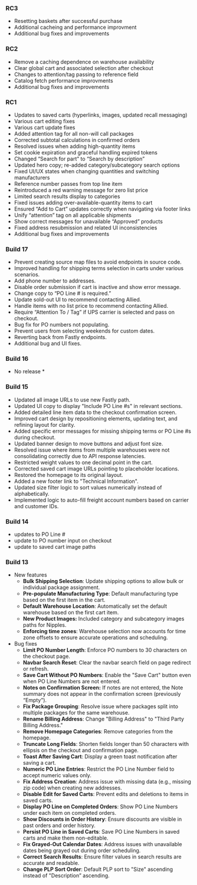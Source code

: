 ### RC3
- Resetting baskets after successful purchase
- Additional cacheing and performance improvment
- Additional bug fixes and improvements

### RC2
- Remove a caching dependence on warehouse availability
- Clear global cart and associated selection after checkout
- Changes to attention/tag passing to reference field
- Catalog fetch performance improvments
- Additional bug fixes and improvements

### RC1
- Updates to saved carts (hyperlinks, images, updated recall messaging)
- Various cart editing fixes
- Various cart update fixes
- Added attention tag for all non-will call packages
- Corrected subtotal calculations in confirmed orders
- Resolved issues when adding high-quantity items
- Set cookie expiration and graceful handling expired tokens
- Changed “Search for part” to “Search by description”
- Updated hero copy; re-added category/subcategory search options
- Fixed UI/UX states when changing quantities and switching manufacturers
- Reference number passes from top line item
- Reintroduced a red warning message for zero list price
- Limited search results display to categories
- Fixed issues adding over-available-quantity items to cart
- Ensured “Add to Cart” updates correctly when navigating via footer links
- Unify “attention” tag on all applicable shipments
- Show correct messages for unavailable “Approved” products
- Fixed address resubmission and related UI inconsistencies
- Additional bug fixes and improvements

### Build 17
- Prevent creating source map files to avoid endpoints in source code.
- Improved handling for shipping terms selection in carts under various scenarios.
- Add phone number to addresses.
- Disable order submission if cart is inactive and show error message.
- Change copy to “PO Line # is required.”
- Update sold-out UI to recommend contacting Allied.
- Handle items with no list price to recommend contacting Allied.
- Require “Attention To / Tag” if UPS carrier is selected and pass on checkout.
- Bug fix for PO numbers not populating.
- Prevent users from selecting weekends for custom dates.
- Reverting back from Fastly endpoints.
- Additional bug and UI fixes.

### Build 16
* No release *

### Build 15
- Updated all image URLs to use new Fastly path.
- Updated UI copy to display "Include PO Line #s" in relevant sections.
- Added detailed line item data to the checkout confirmation screen.
- Improved cart design by repositioning elements, updating text, and refining layout for clarity.
- Added specific error messages for missing shipping terms or PO Line #s during checkout.
- Updated banner design to move buttons and adjust font size.
- Resolved issue where items from multiple warehouses were not consolidating correctly due to API response latencies.
- Restricted weight values to one decimal point in the cart.
- Corrected saved cart image URLs pointing to placeholder locations.
- Restored the homepage to its original layout.
- Added a new footer link to "Technical Information".
- Updated size filter logic to sort values numerically instead of alphabetically.
- Implemented logic to auto-fill freight account numbers based on carrier and customer IDs.


### Build 14
- updates to PO Line #
- update to PO number input on checkout
- update to saved cart image paths


### Build 13
- New features
    - **Bulk Shipping Selection**: Update shipping options to allow bulk or individual package assignment.
    - **Pre-populate Manufacturing Type**: Default manufacturing type based on the first item in the cart.
    - **Default Warehouse Location**: Automatically set the default warehouse based on the first cart item.
    - **New Product Images:** Included category and subcategory images paths for Nipples.
    - **Enforcing time zones**: Warehouse selection now accounts for time zone offsets to ensure accurate operations and scheduling.
- Bug fixes
    - **Limit PO Number Length**: Enforce PO numbers to 30 characters on the checkout page.
    - **Navbar Search Reset**: Clear the navbar search field on page redirect or refresh.
    - **Save Cart Without PO Numbers**: Enable the "Save Cart" button even when PO Line Numbers are not entered.
    - **Notes on Confirmation Screen:** If notes are not entered, the Note summary does not appear in the confirmation screen (previously “Empty”).
    - **Fix Package Grouping**: Resolve issue where packages split into multiple packages for the same warehouse.
    - **Rename Billing Address**: Change "Billing Address" to "Third Party Billing Address."
    - **Remove Homepage Categories**: Remove categories from the homepage.
    - **Truncate Long Fields**: Shorten fields longer than 50 characters with ellipsis on the checkout and confirmation page.
    - **Toast After Saving Cart**: Display a green toast notification after saving a cart.
    - **Numeric PO Line Entries**: Restrict the PO Line Number field to accept numeric values only.
    - **Fix Address Creation**: Address issue with missing data (e.g., missing zip code) when creating new addresses.
    - **Disable Edit for Saved Carts**: Prevent edits and deletions to items in saved carts.
    - **Display PO Line on Completed Orders**: Show PO Line Numbers under each item on completed orders.
    - **Show Discounts in Order History**: Ensure discounts are visible in past orders and order history.
    - **Persist PO Line in Saved Carts**: Save PO Line Numbers in saved carts and make them non-editable.
    - **Fix Grayed-Out Calendar Dates**: Address issues with unavailable dates being grayed out during order scheduling.
    - **Correct Search Results**: Ensure filter values in search results are accurate and readable.
    - **Change PLP Sort Order**: Default PLP sort to "Size" ascending instead of "Description” ascending.
